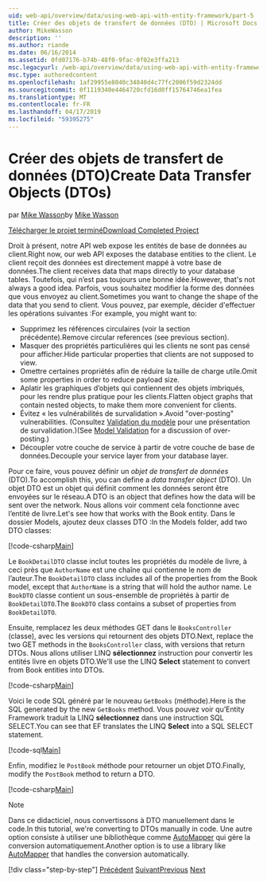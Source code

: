 ```yaml
---
uid: web-api/overview/data/using-web-api-with-entity-framework/part-5
title: Créer des objets de transfert de données (DTO) | Microsoft Docs
author: MikeWasson
description: ''
ms.author: riande
ms.date: 06/16/2014
ms.assetid: 0fd07176-b74b-48f0-9fac-0f02e3ffa213
msc.legacyurl: /web-api/overview/data/using-web-api-with-entity-framework/part-5
msc.type: authoredcontent
ms.openlocfilehash: 1af29955e8040c34840d4c77fc2006f59d2324dd
ms.sourcegitcommit: 0f1119340e4464720cfd16d0ff15764746ea1fea
ms.translationtype: MT
ms.contentlocale: fr-FR
ms.lasthandoff: 04/17/2019
ms.locfileid: "59395275"
---
```

# <a name="create-data-transfer-objects-dtos"></a><span data-ttu-id="117a8-102">Créer des objets de transfert de données (DTO)</span><span class="sxs-lookup"><span data-stu-id="117a8-102">Create Data Transfer Objects (DTOs)</span></span>

<span data-ttu-id="117a8-103">par [Mike Wasson](https://github.com/MikeWasson)</span><span class="sxs-lookup"><span data-stu-id="117a8-103">by [Mike Wasson](https://github.com/MikeWasson)</span></span>

[<span data-ttu-id="117a8-104">Télécharger le projet terminé</span><span class="sxs-lookup"><span data-stu-id="117a8-104">Download Completed Project</span></span>](https://github.com/MikeWasson/BookService)

<span data-ttu-id="117a8-105">Droit à présent, notre API web expose les entités de base de données au client.</span><span class="sxs-lookup"><span data-stu-id="117a8-105">Right now, our web API exposes the database entities to the client.</span></span> <span data-ttu-id="117a8-106">Le client reçoit des données est directement mappé à votre base de données.</span><span class="sxs-lookup"><span data-stu-id="117a8-106">The client receives data that maps directly to your database tables.</span></span> <span data-ttu-id="117a8-107">Toutefois, qui n’est pas toujours une bonne idée.</span><span class="sxs-lookup"><span data-stu-id="117a8-107">However, that's not always a good idea.</span></span> <span data-ttu-id="117a8-108">Parfois, vous souhaitez modifier la forme des données que vous envoyez au client.</span><span class="sxs-lookup"><span data-stu-id="117a8-108">Sometimes you want to change the shape of the data that you send to client.</span></span> <span data-ttu-id="117a8-109">Vous pouvez, par exemple, décider d'effectuer les opérations suivantes :</span><span class="sxs-lookup"><span data-stu-id="117a8-109">For example, you might want to:</span></span>

- <span data-ttu-id="117a8-110">Supprimez les références circulaires (voir la section précédente).</span><span class="sxs-lookup"><span data-stu-id="117a8-110">Remove circular references (see previous section).</span></span>
- <span data-ttu-id="117a8-111">Masquer des propriétés particulières qui les clients ne sont pas censé pour afficher.</span><span class="sxs-lookup"><span data-stu-id="117a8-111">Hide particular properties that clients are not supposed to view.</span></span>
- <span data-ttu-id="117a8-112">Omettre certaines propriétés afin de réduire la taille de charge utile.</span><span class="sxs-lookup"><span data-stu-id="117a8-112">Omit some properties in order to reduce payload size.</span></span>
- <span data-ttu-id="117a8-113">Aplatir les graphiques d’objets qui contiennent des objets imbriqués, pour les rendre plus pratique pour les clients.</span><span class="sxs-lookup"><span data-stu-id="117a8-113">Flatten object graphs that contain nested objects, to make them more convenient for clients.</span></span>
- <span data-ttu-id="117a8-114">Évitez « les vulnérabilités de survalidation ».</span><span class="sxs-lookup"><span data-stu-id="117a8-114">Avoid "over-posting" vulnerabilities.</span></span> <span data-ttu-id="117a8-115">(Consultez [Validation du modèle](../../formats-and-model-binding/model-validation-in-aspnet-web-api.md) pour une présentation de survalidation.)</span><span class="sxs-lookup"><span data-stu-id="117a8-115">(See [Model Validation](../../formats-and-model-binding/model-validation-in-aspnet-web-api.md) for a discussion of over-posting.)</span></span>
- <span data-ttu-id="117a8-116">Découpler votre couche de service à partir de votre couche de base de données.</span><span class="sxs-lookup"><span data-stu-id="117a8-116">Decouple your service layer from your database layer.</span></span>

<span data-ttu-id="117a8-117">Pour ce faire, vous pouvez définir un *objet de transfert de données* (DTO).</span><span class="sxs-lookup"><span data-stu-id="117a8-117">To accomplish this, you can define a *data transfer object* (DTO).</span></span> <span data-ttu-id="117a8-118">Un objet DTO est un objet qui définit comment les données seront être envoyées sur le réseau.</span><span class="sxs-lookup"><span data-stu-id="117a8-118">A DTO is an object that defines how the data will be sent over the network.</span></span> <span data-ttu-id="117a8-119">Nous allons voir comment cela fonctionne avec l’entité de livre.</span><span class="sxs-lookup"><span data-stu-id="117a8-119">Let's see how that works with the Book entity.</span></span> <span data-ttu-id="117a8-120">Dans le dossier Models, ajoutez deux classes DTO :</span><span class="sxs-lookup"><span data-stu-id="117a8-120">In the Models folder, add two DTO classes:</span></span>

[!code-csharp[Main](part-5/samples/sample1.cs)]

<span data-ttu-id="117a8-121">Le `BookDetailDTO` classe inclut toutes les propriétés du modèle de livre, à ceci près que `AuthorName` est une chaîne qui contienne le nom de l’auteur.</span><span class="sxs-lookup"><span data-stu-id="117a8-121">The `BookDetailDTO` class includes all of the properties from the Book model, except that `AuthorName` is a string that will hold the author name.</span></span> <span data-ttu-id="117a8-122">Le `BookDTO` classe contient un sous-ensemble de propriétés à partir de `BookDetailDTO`.</span><span class="sxs-lookup"><span data-stu-id="117a8-122">The `BookDTO` class contains a subset of properties from `BookDetailDTO`.</span></span>

<span data-ttu-id="117a8-123">Ensuite, remplacez les deux méthodes GET dans le `BooksController` (classe), avec les versions qui retournent des objets DTO.</span><span class="sxs-lookup"><span data-stu-id="117a8-123">Next, replace the two GET methods in the `BooksController` class, with versions that return DTOs.</span></span> <span data-ttu-id="117a8-124">Nous allons utiliser LINQ **sélectionnez** instruction pour convertir les entités livre en objets DTO.</span><span class="sxs-lookup"><span data-stu-id="117a8-124">We'll use the LINQ **Select** statement to convert from Book entities into DTOs.</span></span>

[!code-csharp[Main](part-5/samples/sample2.cs)]

<span data-ttu-id="117a8-125">Voici le code SQL généré par le nouveau `GetBooks` (méthode).</span><span class="sxs-lookup"><span data-stu-id="117a8-125">Here is the SQL generated by the new `GetBooks` method.</span></span> <span data-ttu-id="117a8-126">Vous pouvez voir qu’Entity Framework traduit la LINQ **sélectionnez** dans une instruction SQL SELECT.</span><span class="sxs-lookup"><span data-stu-id="117a8-126">You can see that EF translates the LINQ **Select** into a SQL SELECT statement.</span></span>

[!code-sql[Main](part-5/samples/sample3.sql)]

<span data-ttu-id="117a8-127">Enfin, modifiez le `PostBook` méthode pour retourner un objet DTO.</span><span class="sxs-lookup"><span data-stu-id="117a8-127">Finally, modify the `PostBook` method to return a DTO.</span></span>

[!code-csharp[Main](part-5/samples/sample4.cs)]

> [!NOTE]
> <span data-ttu-id="117a8-128">Dans ce didacticiel, nous convertissons à DTO manuellement dans le code.</span><span class="sxs-lookup"><span data-stu-id="117a8-128">In this tutorial, we're converting to DTOs manually in code.</span></span> <span data-ttu-id="117a8-129">Une autre option consiste à utiliser une bibliothèque comme [AutoMapper](http://automapper.org/) qui gère la conversion automatiquement.</span><span class="sxs-lookup"><span data-stu-id="117a8-129">Another option is to use a library like [AutoMapper](http://automapper.org/) that handles the conversion automatically.</span></span>
> 
> [!div class="step-by-step"]
> <span data-ttu-id="117a8-130">[Précédent](part-4.md)
> [Suivant](part-6.md)</span><span class="sxs-lookup"><span data-stu-id="117a8-130">[Previous](part-4.md)
[Next](part-6.md)</span></span>
